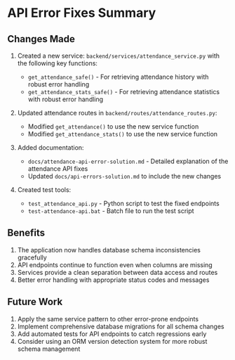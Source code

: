 # API Error Fixes Summary

## Changes Made

1. Created a new service: `backend/services/attendance_service.py` with the following key functions:
   - `get_attendance_safe()` - For retrieving attendance history with robust error handling
   - `get_attendance_stats_safe()` - For retrieving attendance statistics with robust error handling

2. Updated attendance routes in `backend/routes/attendance_routes.py`:
   - Modified `get_attendance()` to use the new service function
   - Modified `get_attendance_stats()` to use the new service function

3. Added documentation:
   - `docs/attendance-api-error-solution.md` - Detailed explanation of the attendance API fixes
   - Updated `docs/api-errors-solution.md` to include the new changes

4. Created test tools:
   - `test_attendance_api.py` - Python script to test the fixed endpoints
   - `test-attendance-api.bat` - Batch file to run the test script

## Benefits

1. The application now handles database schema inconsistencies gracefully
2. API endpoints continue to function even when columns are missing
3. Services provide a clean separation between data access and routes
4. Better error handling with appropriate status codes and messages

## Future Work

1. Apply the same service pattern to other error-prone endpoints
2. Implement comprehensive database migrations for all schema changes
3. Add automated tests for API endpoints to catch regressions early
4. Consider using an ORM version detection system for more robust schema management
